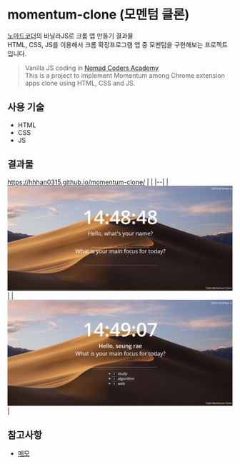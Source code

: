 # momentum-clone (모멘텀 클론)
[노마드코더](https://academy.nomadcoders.co/)의 바닐라JS로 크롬 앱 만들기 결과물<br>
HTML, CSS, JS를 이용해서 크롬 확장프로그램 앱 중 모멘텀을 구현해보는 프로젝트입니다.<br>

>Vanilla JS coding in [Nomad Coders Academy](https://academy.nomadcoders.co/)<br>
This is a project to implement Momentum among Chrome extension apps clone using HTML, CSS and JS.<br>

## 사용 기술
- HTML
- CSS
- JS

## 결과물
https://hhhan0315.github.io/momentum-clone/
|  |
|--|
|<img src="https://github.com/hhhan0315/momentum-clone/blob/master/result_image/1.png" width="640">|
|<img src="https://github.com/hhhan0315/momentum-clone/blob/master/result_image/2.png" width="640">|

## 참고사항
- [메모](https://github.com/hhhan0315/momentum-clone/blob/master/memo.md)
